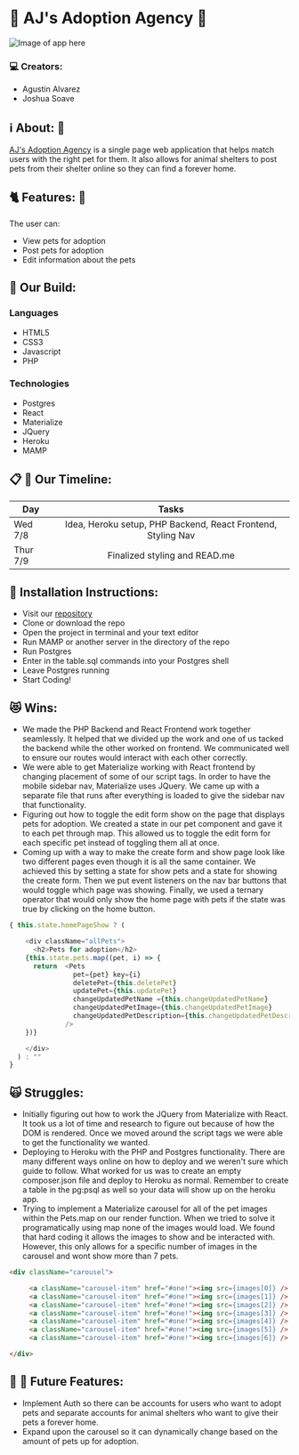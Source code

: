 # :feet: AJ's Adoption Agency :feet:

![Image of app here](https://i.imgur.com/ExPkv8J.png)

### :computer: Creators:

- Agustin Alvarez
- Joshua Soave

## :information_source: About: :speech_balloon:

[AJ's Adoption Agency](https://sheltered-springs-99330.herokuapp.com/) is a single page web application that helps match users with the right pet for them. It also allows for animal shelters to post pets from their shelter online so they can find a forever home.

## :cat2: Features: :dog:

The user can:
- View pets for adoption
- Post pets for adoption
- Edit information about the pets

## :floppy_disk: Our Build:
### Languages
- HTML5
- CSS3
- Javascript
- PHP
### Technologies
- Postgres
- React
- Materialize
- JQuery
- Heroku
- MAMP

## :clipboard: :calendar: Our Timeline:
| Day           | Tasks         |
| ------------- |:-------------:|
| Wed 7/8    | Idea, Heroku setup, PHP Backend, React Frontend, Styling Nav |
| Thur 7/9      | Finalized styling and READ.me      |

## :hatching_chick: Installation Instructions:
- Visit our [repository](https://github.com/gustylocuras/project_4)
- Clone or download the repo
- Open the project in terminal and your text editor
- Run MAMP or another server in the directory of the repo
- Run Postgres
- Enter in the table.sql commands into your Postgres shell
- Leave Postgres running
- Start Coding!

## :heart_eyes_cat: Wins:
- We made the PHP Backend and React Frontend work together seamlessly. It helped that we divided up the work and one of us tacked the backend while the other worked on frontend. We communicated well to ensure our routes would interact with each other correctly.
- We were able to get Materialize working with React frontend by changing placement of some of our script tags. In order to have the mobile sidebar nav, Materialize uses JQuery. We came up with a separate file that runs after everything is loaded to give the sidebar nav that functionality.
- Figuring out how to toggle the edit form show on the page that displays pets for adoption. We created a state in our pet component and gave it to each pet through map. This allowed us to toggle the edit form for each specific pet instead of toggling them all at once.
- Coming up with a way to make the create form and show page look like two different pages even though it is all the same container. We achieved this by setting a state for show pets and a state for showing the create form. Then we put event listeners on the nav bar buttons that would toggle which page was showing. Finally, we used a ternary operator that would only show the home page with pets if the state was true by clicking on the home button.

```Javascript
{ this.state.homePageShow ? (

    <div className="allPets">
      <h2>Pets for adoption</h2>
    {this.state.pets.map((pet, i) => {
      return  <Pets
                pet={pet} key={i}
                deletePet={this.deletePet}
                updatePet={this.updatePet}
                changeUpdatedPetName ={this.changeUpdatedPetName}
                changeUpdatedPetImage={this.changeUpdatedPetImage}
                changeUpdatedPetDescription={this.changeUpdatedPetDescription}
              />
    })}

    </div>
  ) : ""
}
```

## :scream_cat: Struggles:
- Initially figuring out how to work the JQuery from Materialize with React. It took us a lot of time and research to figure out because of how the DOM is rendered. Once we moved around the script tags we were able to get the functionality we wanted.
- Deploying to Heroku with the PHP and Postgres functionality. There are many different ways online on how to deploy and we weren't sure which guide to follow. What worked for us was to create an empty composer.json file and deploy to Heroku as normal. Remember to create a table in the pg:psql as well so your data will show up on the heroku app.
- Trying to implement a Materialize carousel for all of the pet images within the Pets.map on our render function. When we tried to solve it programatically using map none of the images would load. We found that hard coding it allows the images to show and be interacted with. However, this only allows for a specific number of images in the carousel and wont show more than 7 pets.

```HTML
<div className="carousel">

     <a className="carousel-item" href="#one!"><img src={images[0]} /> </a>
     <a className="carousel-item" href="#one!"><img src={images[1]} /> </a>
     <a className="carousel-item" href="#one!"><img src={images[2]} /> </a>
     <a className="carousel-item" href="#one!"><img src={images[3]} /> </a>
     <a className="carousel-item" href="#one!"><img src={images[4]} /> </a>
     <a className="carousel-item" href="#one!"><img src={images[5]} /> </a>
     <a className="carousel-item" href="#one!"><img src={images[6]} /> </a>

</div>
```

## :egg: :thought_balloon: Future Features:
- Implement Auth so there can be accounts for users who want to adopt pets and separate accounts for animal shelters who want to give their pets a forever home.
- Expand upon the carousel so it can dynamically change based on the amount of pets up for adoption.
